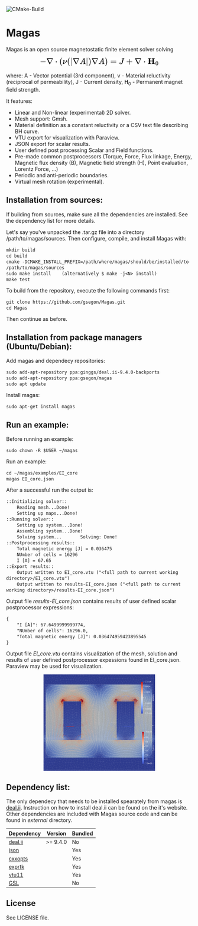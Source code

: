 ![CMake-Build](https://github.com/gsegon/solver/actions/workflows/cmake.yml/badge.svg?event=push)


Magas
=====

Magas is an open source magnetostatic finite element solver solving

<p align="center">
  <img src="doc/assets/2d_problem_equation.png" />
</p>

where:
A - Vector potential (3rd component), &nu; - Material reluctivity (reciprocal of permeability), J - Current density, **H**<sub>0</sub> - Permanent magnet field strength.

It features:
- Linear and Non-linear (experimental) 2D solver.
- Mesh support: Gmsh.
- Material definition as a constant reluctivity or a CSV text file describing BH curve.
- VTU export for visualization with Paraview.
- JSON export for scalar results.
- User defined post processing Scalar and Field functions.
- Pre-made common postprocessors (Torque, Force, Flux linkage, Energy, Magnetic flux density (B), Magnetic field strength (H), Point evaluation, Lorentz Force, ...)
- Periodic and anti-periodic boundaries.
- Virtual mesh rotation (experimental).

Installation from sources:
--------------------------
If building from sources, make sure all the dependencies are installed. See the dependency list for more details.


Let's say you've unpacked the .tar.gz file into a directory /path/to/magas/sources. 
Then configure, compile, and install Magas with:

    mkdir build
    cd build
    cmake -DCMAKE_INSTALL_PREFIX=/path/where/magas/should/be/installed/to /path/to/magas/sources
    sudo make install    (alternatively $ make -j<N> install)
    make test

To build from the repository, execute the following commands first:

    git clone https://github.com/gsegon/Magas.git
    cd Magas

Then continue as before.


Installation from package managers (Ubuntu/Debian):
-----------------------------------



Add magas and dependecy repositories:

    sudo add-apt-repository ppa:ginggs/deal.ii-9.4.0-backports
    sudo add-apt-repository ppa:gsegon/magas
    sudo apt update

Install magas:

    sudo apt-get install magas

    

Run an example:
--------------

Before running an example:

    sudo chown -R $USER ~/magas
    

Run an example:

    cd ~/magas/examples/EI_core
    magas EI_core.json

After a successful run the output is:

    ::Initializing solver::
        Reading mesh...Done!
        Setting up maps...Done!
    ::Running solver::
        Setting up system...Done!
        Assembling system...Done!
        Solving system...       Solving: Done!
    ::Postprocessing results::
        Total magnetic energy [J] = 0.036475
        NUmber of cells = 16296
        I [A] = 67.65
    ::Export results::
        Output written to EI_core.vtu ("<full path to current working directory>/EI_core.vtu")
        Output written to results-EI_core.json ("<full path to current working directory>/results-EI_core.json")

Output file _results-EI_core.json_ contains results of user defined scalar postprocessor expressions:

    {
        "I [A]": 67.6499999999774,
        "NUmber of cells": 16296.0,
        "Total magnetic energy [J]": 0.036474959423895545
    }

Output file _EI_core.vtu_ contains visualization of the mesh, solution and results of user defined postprocessor expessions found in EI_core.json. Paraview may be used for visualization.

<p align="center">
  <img src="doc/assets/EI_core_vtu_screenshot.png" width=60% />
</p>


Dependency list:
----------------

The only dependecy that needs to be installed spearately from magas is [deal.ii](https://www.dealii.org/). Instruction on how to install deal.ii can be found on the it's website. 
Other dependencies are included with Magas source code and can be found in _external_ directory.

| Dependency                                      | Version  | Bundled |
|-------------------------------------------------|----------|---------|
| [deal.ii](https://github.com/dealii/dealii)     | >= 9.4.0 | No      |
| [json](https://github.com/nlohmann/json)        |          | Yes     |
| [cxxopts](https://github.com/jarro2783/cxxopts) |          | Yes     |
| [exprtk](https://github.com/ArashPartow/exprtk) |          | Yes     |
| [vtu11](https://github.com/phmkopp/vtu11)       |          | Yes     |
| [GSL](https://www.gnu.org/software/gsl/)        |          | No      |

## License

See LICENSE file.

